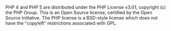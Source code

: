 PHP 4 and PHP 5 are distributed under the PHP License v3.01, copyright (c) the PHP Group.
This is an Open Source license, certified by the Open Source Initiative.
The PHP license is a BSD-style license which does not have the "copyleft" restrictions associated with GPL.
